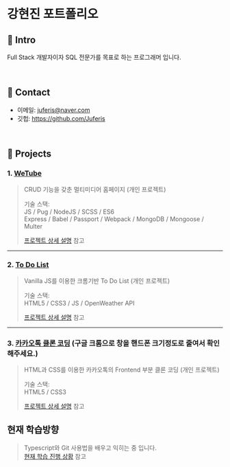 # 강현진 포트폴리오
## :pushpin: Intro
Full Stack 개발자이자 SQL 전문가를 목표로 하는 프로그래머 입니다.

</br>

## :pushpin: Contact
- 이메일: juferis@naver.com
- 깃헙: https://github.com/Juferis

</br>

## :pushpin: Projects
### 1. [WeTube](https://intense-hollows-79633.herokuapp.com)
> CRUD 기능을 갖춘 멀티미디어 홈페이지 (개인 프로젝트)
>  
>기술 스택:  
>JS / Pug / NodeJS / SCSS / ES6  
>Express / Babel / Passport / Webpack / MongoDB / Mongoose / Multer
>  
>[프로젝트 상세 설명](https://github.com/Juferis/wetube) 참고

---

### 2. [To Do List](https://juferis.github.io/todo-list-homepage)
>Vanilla JS를 이용한 크롬기반 To Do List (개인 프로젝트)  
>  
>기술 스택:  
>HTML5 / CSS3 / JS / OpenWeather API
>  
>[프로젝트 상세 설명](https://github.com/Juferis/todo-list-homepage) 참고

---

### 3. [카카오톡 클론 코딩](https://juferis.github.io/kakaotalk-clone) (구글 크롬으로 창을 핸드폰 크기정도로 줄여서 확인 해주세요.)
>HTML과 CSS를 이용한 카카오톡의 Frontend 부분 클론 코딩  (개인 프로젝트)  
>  
>기술 스택:  
>HTML5 / CSS3
>  
>[프로젝트 상세 설명](https://github.com/Juferis/kakaotalk-clone) 참고

## 현재 학습방향
> Typescript와 Git 사용법을 배우고 익히는 중 입니다.  
> [현재 학습 진행 상황](https://github.com/Juferis/For-practice/tree/master/TypeChain(Typescript)) 참고
